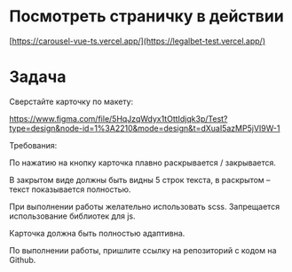 # Посмотреть страничку в действии
[https://carousel-vue-ts.vercel.app/](https://legalbet-test.vercel.app/)

# Задача

Сверстайте карточку по макету:

https://www.figma.com/file/5HqJzqWdyx1tOttIdjqk3p/Test?type=design&node-id=1%3A2210&mode=design&t=dXuaI5azMP5jVI9W-1

Требования:

По нажатию на кнопку карточка плавно раскрывается / закрывается.

В закрытом виде должны быть видны 5 строк текста, в раскрытом – текст показывается полностью.

При выполнении работы желательно использовать scss. Запрещается использование библиотек для js.

Карточка должна быть полностью адаптивна.

По выполнении работы, пришлите ссылку на репозиторий с кодом на Github.
